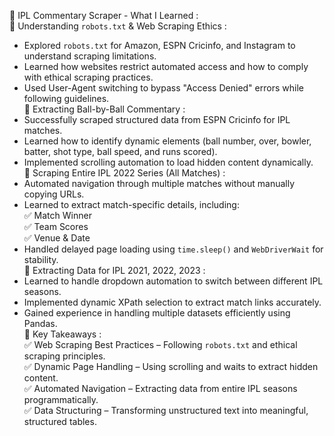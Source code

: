 📌 IPL Commentary Scraper - What I Learned :  
🔹 Understanding `robots.txt` & Web Scraping Ethics : 
- Explored `robots.txt` for Amazon, ESPN Cricinfo, and Instagram to understand scraping limitations.  
- Learned how websites restrict automated access and how to comply with ethical scraping practices.  
- Used User-Agent switching to bypass "Access Denied" errors while following guidelines.  
🔹 Extracting Ball-by-Ball Commentary : 
- Successfully scraped structured data from ESPN Cricinfo for IPL matches.  
- Learned how to identify dynamic elements (ball number, over, bowler, batter, shot type, ball speed, and runs scored).  
- Implemented scrolling automation to load hidden content dynamically.  
🔹 Scraping Entire IPL 2022 Series (All Matches) :  
- Automated navigation through multiple matches without manually copying URLs.  
- Learned to extract match-specific details, including:  
  ✅ Match Winner  
  ✅ Team Scores  
  ✅ Venue & Date  
- Handled delayed page loading using `time.sleep()` and `WebDriverWait` for stability.  
🔹 Extracting Data for IPL 2021, 2022, 2023 :
- Learned to handle dropdown automation to switch between different IPL seasons.  
- Implemented dynamic XPath selection to extract match links accurately.  
- Gained experience in handling multiple datasets efficiently using Pandas.  
📌 Key Takeaways :  
✅ Web Scraping Best Practices – Following `robots.txt` and ethical scraping principles.  
✅ Dynamic Page Handling – Using scrolling and waits to extract hidden content.  
✅ Automated Navigation – Extracting data from entire IPL seasons programmatically.  
✅ Data Structuring – Transforming unstructured text into meaningful, structured tables.  
